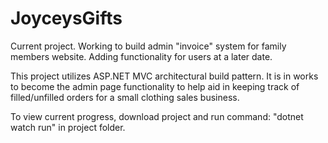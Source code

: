 # JoyceysGifts
Current project. Working to build admin "invoice" system for family members website. Adding functionality for users at a later date. 

This project utilizes ASP.NET MVC architectural build pattern. It is in works to become the admin page functionality to help aid in keeping track of filled/unfilled
orders for a small clothing sales business.

To view current progress, download project and run command: "dotnet watch run" in project folder.
